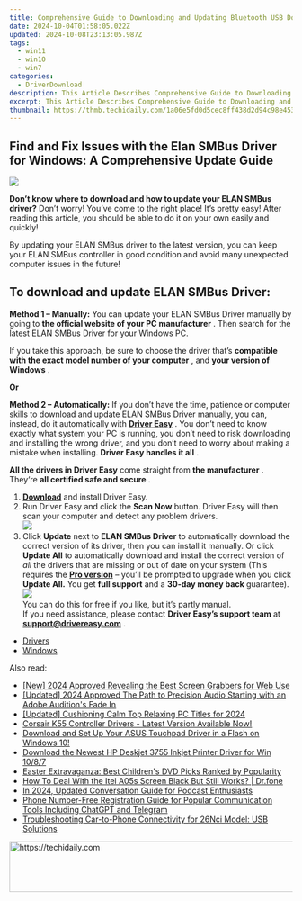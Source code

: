 ```yaml
---
title: Comprehensive Guide to Downloading and Updating Bluetooth USB Dongle Drivers on PCs with Windows
date: 2024-10-04T01:58:05.022Z
updated: 2024-10-08T23:13:05.987Z
tags:
  - win11
  - win10
  - win7
categories:
  - DriverDownload
description: This Article Describes Comprehensive Guide to Downloading and Updating Bluetooth USB Dongle Drivers on PCs with Windows
excerpt: This Article Describes Comprehensive Guide to Downloading and Updating Bluetooth USB Dongle Drivers on PCs with Windows
thumbnail: https://thmb.techidaily.com/1a06e5fd0d5cec8ff438d2d94c98e453ecdfe96f957771d6cb6ed139269884f8.jpg
---
```


## Find and Fix Issues with the Elan SMBus Driver for Windows: A Comprehensive Update Guide

![](https://images.drivereasy.com/wp-content/uploads/2019/01/Snap912-300x204.png)

 **Don’t know where to download and how to update your ELAN SMBus driver?** Don’t worry! You’ve come to the right place! It’s pretty easy! After reading this article, you should be able to do it on your own easily and quickly!

 By updating your ELAN SMBus driver to the latest version, you can keep your ELAN SMBus controller in good condition and avoid many unexpected computer issues in the future!

## **To download and update ELAN SMBus Driver:**

**Method 1 – Manually:**  You can update your ELAN SMBus Driver manually by going to **the official website of your PC manufacturer** . Then search for the latest ELAN SMBus Driver for your Windows PC.

 If you take this approach, be sure to choose the driver that’s **compatible with the exact model number of your computer** , and **your version of Windows** .

**Or**

**Method 2 – Automatically:**   If you don’t have the time, patience or computer skills to download and update ELAN SMBus Driver manually, you can, instead, do it automatically with **[Driver Easy](https://tools.techidaily.com/drivereasy/download/)**  .  You don’t need to know exactly what system your PC is running, you don’t need to risk downloading and installing the wrong driver, and you don’t need to worry about making a mistake when installing. **Driver Easy handles it all** .

**All the drivers in Driver Easy** come straight from **the manufacturer** . They‘re **all certified safe and secure** .

1. **[Download](https://tools.techidaily.com/drivereasy/download/)**  and install Driver Easy.
2. Run Driver Easy and click the **Scan Now**  button. Driver Easy will then scan your computer and detect any problem drivers.  
![](https://images.drivereasy.com/wp-content/uploads/2019/01/snap000265.png)
3. Click **Update**  next to **ELAN SMBus Driver** to automatically download the correct version of its driver, then you can install it manually. Or click **Update All**  to automatically download and install the correct version of _all_  the drivers that are missing or out of date on your system (This requires the **[Pro version](https://tools.techidaily.com/drivereasy/download/)**  – you’ll be prompted to upgrade when you click **Update All.** You get **full support**  and a **30-day money back**  guarantee).  
![](https://images.drivereasy.com/wp-content/uploads/2019/01/snap000266.png)  
 You can do this for free if you like, but it’s partly manual.  
 If you need assistance, please contact **Driver Easy’s support team** at [**support@drivereasy.com**](https://tools.techidaily.com/drivereasy/download/) .

* [Drivers](https://tools.techidaily.com/drivereasy/download/)
* [Windows](https://tools.techidaily.com/drivereasy/download/)

<ins class="adsbygoogle"
     style="display:block"
     data-ad-format="autorelaxed"
     data-ad-client="ca-pub-7571918770474297"
     data-ad-slot="1223367746"></ins>

<ins class="adsbygoogle"
     style="display:block"
     data-ad-client="ca-pub-7571918770474297"
     data-ad-slot="8358498916"
     data-ad-format="auto"
     data-full-width-responsive="true"></ins>

<span class="atpl-alsoreadstyle">Also read:</span>
<div><ul>
<li><a href="https://screen-video-capture.techidaily.com/new-2024-approved-revealing-the-best-screen-grabbers-for-web-use/"><u>[New] 2024 Approved Revealing the Best Screen Grabbers for Web Use</u></a></li>
<li><a href="https://fox-cloud.techidaily.com/updated-2024-approved-the-path-to-precision-audio-starting-with-an-adobe-auditions-fade-in/"><u>[Updated] 2024 Approved The Path to Precision Audio Starting with an Adobe Audition's Fade In</u></a></li>
<li><a href="https://screen-capture.techidaily.com/updated-cushioning-calm-top-relaxing-pc-titles-for-2024/"><u>[Updated] Cushioning Calm Top Relaxing PC Titles for 2024</u></a></li>
<li><a href="https://hardware-updates.techidaily.com/corsair-k55-controller-drivers-latest-version-available-now/"><u>Corsair K55 Controller Drivers - Latest Version Available Now!</u></a></li>
<li><a href="https://hardware-updates.techidaily.com/download-and-set-up-your-asus-touchpad-driver-in-a-flash-on-windows-10/"><u>Download and Set Up Your ASUS Touchpad Driver in a Flash on Windows 10!</u></a></li>
<li><a href="https://hardware-updates.techidaily.com/download-the-newest-hp-deskjet-3755-inkjet-printer-driver-for-win-1087/"><u>Download the Newest HP Deskjet 3755 Inkjet Printer Driver for Win 10/8/7</u></a></li>
<li><a href="https://blog-min.techidaily.com/easter-extravaganza-best-childrens-dvd-picks-ranked-by-popularity/"><u>Easter Extravaganza: Best Children's DVD Picks Ranked by Popularity</u></a></li>
<li><a href="https://change-location.techidaily.com/how-to-deal-with-the-itel-a05s-screen-black-but-still-works-drfone-by-drfone-fix-android-problems-fix-android-problems/"><u>How To Deal With the Itel A05s Screen Black But Still Works? | Dr.fone</u></a></li>
<li><a href="https://some-guidance.techidaily.com/in-2024-updated-conversation-guide-for-podcast-enthusiasts/"><u>In 2024, Updated Conversation Guide for Podcast Enthusiasts</u></a></li>
<li><a href="https://tech-haven.techidaily.com/phone-number-free-registration-guide-for-popular-communication-tools-including-chatgpt-and-telegram/"><u>Phone Number-Free Registration Guide for Popular Communication Tools Including ChatGPT and Telegram</u></a></li>
<li><a href="https://hardware-updates.techidaily.com/troubleshooting-car-to-phone-connectivity-for-26nci-model-usb-solutions/"><u>Troubleshooting Car-to-Phone Connectivity for 26Nci Model: USB Solutions</u></a></li>
</ul></div>

<!-- affiliate ads begin -->
<a href="https://appsumo.8odi.net/c/5597632/2144280/7443" target="_top" id="2144280">
  <img src="//a.impactradius-go.com/display-ad/7443-2144280" border="0" alt="https://techidaily.com" width="600" height="90"/>
</a>
<img height="0" width="0" src="https://appsumo.8odi.net/i/5597632/2144280/7443" style="position:absolute;visibility:hidden;" border="0" />
<!-- affiliate ads end -->

